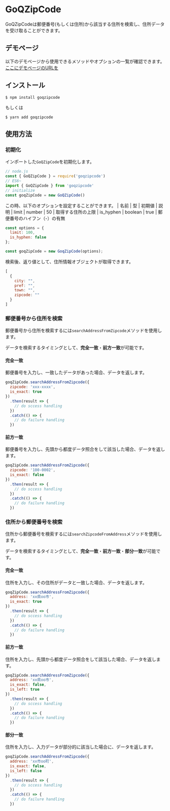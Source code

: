 # GoQZipCode
GoQZipCodeは郵便番号(もしくは住所)から該当する住所を検索し、住所データを受け取ることができます。

## デモページ
以下のデモページから使用できるメソッドやオプションの一覧が確認できます。  
[ここにデモページのURLを](https://example.com)

## インストール
```shell
$ npm install goqzipcode
```
もしくは
```shell
$ yarn add goqzipcode
```

## 使用方法

### 初期化
インポートした`GoQZipCode`を初期化します。
```javascript
// node.js
const { GoQZipCode } = require('goqzipcode')
// ES6~
import { GoQZipCode } from 'goqzipcode'
// initialize
const goqZipCode = new GoQZipCode()
```

この時、以下のオプションを設定することができます。
| 名前 | 型 | 初期値 | 説明 
| limit  | number  | 50 | 取得する住所の上限
| is_hyphen  | boolean  | true | 郵便番号のハイフン（-）の有無
```javascript
const options = {
  limit: 100,
  is_hyphen: false
};

const goqZipCode = new GoqZipCode(options);
```

検索後、返り値として、住所情報オブジェクトが取得できます。
```javascript
[
  {
    city: "",
    pref: "",
    town: "",
    zipcode: ""
  }
]
```

### 郵便番号から住所を検索
郵便番号から住所を検索するには`searchAddressFromZipcode`メソッドを使用します。

データを検索するタイミングとして、**完全一致**・**前方一致**が可能です。

#### 完全一致
郵便番号を入力し、一致したデータがあった場合、データを返します。  

```javascript
goqZipCode.searchAddressFromZipcode({
  zipcode: 'xxx-xxxx',
  is_exact: true
})
  .then(result => {
    // do sccess handling 
  })
  .catch(() => {
    // do failure handling 
  })
```

#### 前方一致
郵便番号を入力し、先頭から都度データ照合をして該当した場合、データを返します。

```javascript
goqZipCode.searchAddressFromZipcode({
  zipcode: '100-0002',
  is_exact: false
})
  .then(result => {
    // do sccess handling 
  })
  .catch(() => {
    // do failure handling 
  })
```

### 住所から郵便番号を検索
住所から郵便番号を検索するには`searchZipcodeFromAddress`メソッドを使用します。

データを検索するタイミングとして、**完全一致**・**前方一致**・**部分一致**が可能です。

#### 完全一致
住所を入力し、その住所がデータと一致した場合、データを返します。

```javascript
goqZipCode.searchAddressFromZipcode({
  address: 'xx県oo市',
  is_exact: true
})
  .then(result => {
    // do sccess handling 
  })
  .catch(() => {
    // do failure handling 
  })
```

#### 前方一致
住所を入力し、先頭から都度データ照合をして該当した場合、データを返します。

```javascript
goqZipCode.searchAddressFromZipcode({
  address: 'xx県oo市',
  is_exact: false,
  is_left: true
})
  .then(result => {
    // do sccess handling 
  })
  .catch(() => {
    // do failure handling 
  })
```

#### 部分一致
住所を入力し、入力データが部分的に該当した場合に、データを返します。

```javascript
goqZipCode.searchAddressFromZipcode({
  address: 'xx市oo町',
  is_exact: false,
  is_left: false
})
  .then(result => {
    // do sccess handling 
  })
  .catch(() => {
    // do failure handling 
  })
```
